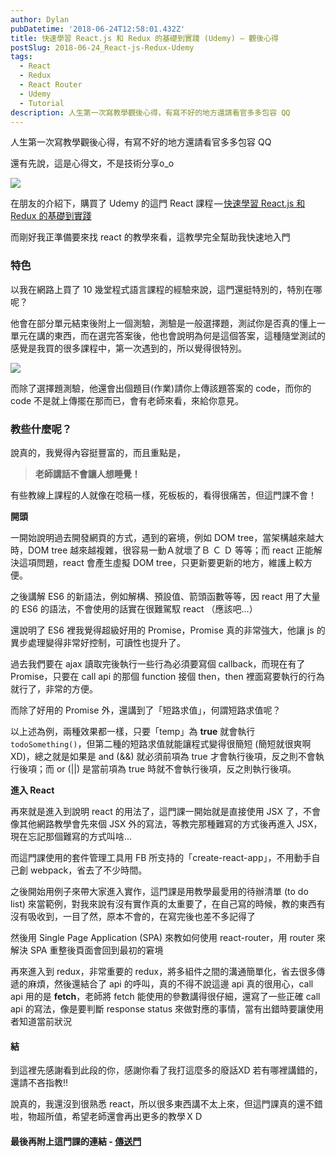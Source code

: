 ```yaml
---
author: Dylan
pubDatetime: '2018-06-24T12:58:01.432Z'
title: 快速學習 React.js 和 Redux 的基礎到實踐 (Udemy) — 觀後心得
postSlug: 2018-06-24_React-js-Redux-Udemy
tags:
  - React
  - Redux
  - React Router
  - Udemy
  - Tutorial
description: 人生第一次寫教學觀後心得，有寫不好的地方還請看官多多包容 QQ
---
```


人生第一次寫教學觀後心得，有寫不好的地方還請看官多多包容 QQ

還有先說，這是心得文，不是技術分享o\_o

![](/fromMediumImg/1__VNHM__3a5UnDDWMJtEiebXA.jpeg)

在朋友的介紹下，購買了 Udemy 的這門 React 課程 — [快速學習 React.js 和 Redux 的基礎到實踐](https://www.udemy.com/reactjs-redux/)

而剛好我正準備要來找 react 的教學來看，這教學完全幫助我快速地入門

### 特色

以我在網路上買了 10 幾堂程式語言課程的經驗來說，這門還挺特別的，特別在哪呢？

他會在部分單元結束後附上一個測驗，測驗是一般選擇題，測試你是否真的懂上一單元在講的東西，而在選完答案後，他也會說明為何是這個答案，這種隨堂測試的感覺是我買的很多課程中，第一次遇到的，所以覺得很特別。

![](/fromMediumImg/1__Y57__hffq8gzn5LVcdbH2rw.png)

而除了選擇題測驗，他還會出個題目(作業)請你上傳該題答案的 code，而你的 code 不是就上傳擺在那而已，會有老師來看，來給你意見。

### 教些什麼呢？

說真的，我覺得內容挺豐富的，而且重點是，

> **老師講話不會讓人想睡覺！**

有些教線上課程的人就像在唸稿一樣，死板板的，看得很痛苦，但這門課不會！

**開頭**

一開始說明過去開發網頁的方式，遇到的窘境，例如 DOM tree，當架構越來越大時，DOM tree 越來越複雜，很容易一動Ａ就壞了Ｂ Ｃ Ｄ 等等；而 react 正能解決這項問題，react 會產生虛擬 DOM tree，只更新要更新的地方，維護上較方便。

之後講解 ES6 的新語法，例如解構、預設值、箭頭函數等等，因 react 用了大量的 ES6 的語法，不會使用的話實在很難駕馭 react （應該吧…）

還說明了 ES6 裡我覺得超級好用的 Promise，Promise 真的非常強大，他讓 js 的異步處理變得非常好控制，可讀性也提升了。

過去我們要在 ajax 讀取完後執行一些行為必須要寫個 callback，而現在有了 Promise，只要在 call api 的那個 function 接個 then，then 裡面寫要執行的行為就行了，非常的方便。

而除了好用的 Promise 外，還講到了「短路求值」，何謂短路求值呢？

以上述為例，兩種效果都一樣，只要「temp」為 **true** 就會執行 `todoSomething()`，但第二種的短路求值就能讓程式變得很簡短 (簡短就很爽啊 XD)，總之就是如果是 and (&&) 就必須前項為 true 才會執行後項，反之則不會執行後項；而 or (||) 是當前項為 true 時就不會執行後項，反之則執行後項。

**進入 React**

再來就是進入到說明 react 的用法了，這門課一開始就是直接使用 JSX 了，不會像其他網路教學會先來個 JSX 外的寫法，等教完那種難寫的方式後再進入 JSX，現在忘記那個難寫的方式叫啥...

而這門課使用的套件管理工具用 FB 所支持的「create-react-app」，不用動手自己創 webpack，省去了不少時間。

之後開始用例子來帶大家進入實作，這門課是用教學最愛用的待辦清單 (to do list) 來當範例，對我來說有沒有實作真的太重要了，在自己寫的時候，教的東西有沒有吸收到，一目了然，原本不會的，在寫完後也差不多記得了

然後用 Single Page Application (SPA) 來教如何使用 react-router，用 router 來解決 SPA 重整後頁面會回到最初的窘境

再來進入到 redux，非常重要的 redux，將多組件之間的溝通簡單化，省去很多傳遞的麻煩，然後還結合了 api 的呼叫，真的不得不說這邊 api 真的很用心，call api 用的是 **fetch**，老師將 fetch 能使用的參數講得很仔細，還寫了一些正確 call api 的寫法，像是要判斷 response status 來做對應的事情，當有出錯時要讓使用者知道當前狀況

#### **結**

到這裡先感謝看到此段的你，感謝你看了我打這麼多的廢話XD 若有哪裡講錯的，還請不吝指教!!

說真的，我還沒到很熟悉 react，所以很多東西講不太上來，但這門課真的還不錯啦，物超所值，希望老師還會再出更多的教學ＸＤ

#### 最後再附上這門課的連結 - [傳送門](https://www.udemy.com/reactjs-redux/)